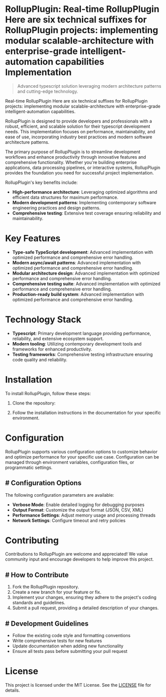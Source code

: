<!-- fallback_RollupPlugin_20251015211207_43598 -->

# RollupPlugin: Real-time RollupPlugin Here are six technical suffixes for RollupPlugin projects: implementing modular scalable-architecture with enterprise-grade intelligent-automation capabilities Implementation
> Advanced typescript solution leveraging modern architecture patterns and cutting-edge technology.

Real-time RollupPlugin Here are six technical suffixes for RollupPlugin projects: implementing modular scalable-architecture with enterprise-grade intelligent-automation capabilities.

RollupPlugin is designed to provide developers and professionals with a robust, efficient, and scalable solution for their typescript development needs. This implementation focuses on performance, maintainability, and ease of use, incorporating industry best practices and modern software architecture patterns.

The primary purpose of RollupPlugin is to streamline development workflows and enhance productivity through innovative features and comprehensive functionality. Whether you're building enterprise applications, data processing pipelines, or interactive systems, RollupPlugin provides the foundation you need for successful project implementation.

RollupPlugin's key benefits include:

* **High-performance architecture**: Leveraging optimized algorithms and efficient data structures for maximum performance.
* **Modern development patterns**: Implementing contemporary software engineering practices and design patterns.
* **Comprehensive testing**: Extensive test coverage ensuring reliability and maintainability.

# Key Features

* **Type-safe TypeScript development**: Advanced implementation with optimized performance and comprehensive error handling.
* **Modern async/await patterns**: Advanced implementation with optimized performance and comprehensive error handling.
* **Modular architecture design**: Advanced implementation with optimized performance and comprehensive error handling.
* **Comprehensive testing suite**: Advanced implementation with optimized performance and comprehensive error handling.
* **Production-ready build system**: Advanced implementation with optimized performance and comprehensive error handling.

# Technology Stack

* **Typescript**: Primary development language providing performance, reliability, and extensive ecosystem support.
* **Modern tooling**: Utilizing contemporary development tools and frameworks for enhanced productivity.
* **Testing frameworks**: Comprehensive testing infrastructure ensuring code quality and reliability.

# Installation

To install RollupPlugin, follow these steps:

1. Clone the repository:


2. Follow the installation instructions in the documentation for your specific environment.

# Configuration

RollupPlugin supports various configuration options to customize behavior and optimize performance for your specific use case. Configuration can be managed through environment variables, configuration files, or programmatic settings.

## # Configuration Options

The following configuration parameters are available:

* **Verbose Mode**: Enable detailed logging for debugging purposes
* **Output Format**: Customize the output format (JSON, CSV, XML)
* **Performance Settings**: Adjust memory usage and processing threads
* **Network Settings**: Configure timeout and retry policies

# Contributing

Contributions to RollupPlugin are welcome and appreciated! We value community input and encourage developers to help improve this project.

## # How to Contribute

1. Fork the RollupPlugin repository.
2. Create a new branch for your feature or fix.
3. Implement your changes, ensuring they adhere to the project's coding standards and guidelines.
4. Submit a pull request, providing a detailed description of your changes.

## # Development Guidelines

* Follow the existing code style and formatting conventions
* Write comprehensive tests for new features
* Update documentation when adding new functionality
* Ensure all tests pass before submitting your pull request

# License

This project is licensed under the MIT License. See the [LICENSE](https://github.com/lisaantal/RollupPlugin/blob/main/LICENSE) file for details.
